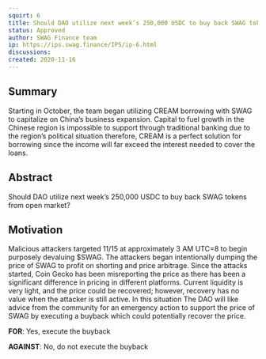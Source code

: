 ```yaml
---
squirt: 6
title: Should DAO utilize next week’s 250,000 USDC to buy back SWAG tokens from open market?
status: Approved
author: SWAG Finance team
ip: https://ips.swag.finance/IPS/ip-6.html
discussions: 
created: 2020-11-16
---
```


## Summary
Starting in October, the team began utilizing CREAM borrowing with SWAG to capitalize on China’s business expansion. Capital to fuel growth in the Chinese region is impossible to support through traditional banking due to the region’s political situation therefore, CREAM is a perfect solution for borrowing since the income will far exceed the interest needed to cover the loans.

## Abstract
Should DAO utilize next week’s 250,000 USDC to buy back SWAG tokens from open market?

## Motivation
Malicious attackers targeted 11/15 at approximately 3 AM UTC=8 to begin purposely devaluing $SWAG. The attackers began intentionally dumping the price of SWAG to profit on shorting and price arbitrage. Since the attacks started, Coin Gecko has been misreporting the price as there has been a significant difference in pricing in different platforms. Current liquidity is very light, and the price could be recovered; however, recovery has no value when the attacker is still active. In this situation The DAO will like advice from the community for an emergency action to support the price of SWAG by executing a buyback which could potentially recover the price.

**FOR**: Yes, execute the buyback

**AGAINST**: No, do not execute the buyback
